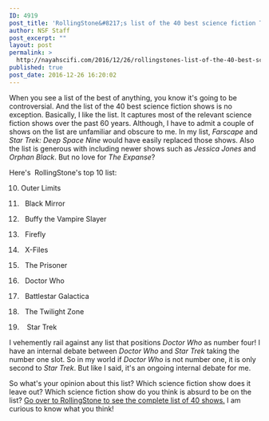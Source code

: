 ```yaml
---
ID: 4919
post_title: 'RollingStone&#8217;s list of the 40 best science fiction TV shows of all time'
author: NSF Staff
post_excerpt: ""
layout: post
permalink: >
  http://nayahscifi.com/2016/12/26/rollingstones-list-of-the-40-best-science-fiction-tv-shows-of-all-time/
published: true
post_date: 2016-12-26 16:20:02
---
```

When you see a list of the best of anything, you know it's going to be controversial. And the list of the 40 best science fiction shows is no exception. Basically, I like the list. It captures most of the relevant science fiction shows over the past 60 years. Although, I have to admit a couple of shows on the list are unfamiliar and obscure to me. In my list, <em>Farscape</em> and <em>Star Trek: Deep Space Nine</em> would have easily replaced those shows. Also the list is generous with including newer shows such as <em>Jessica Jones</em> and <em>Orphan Black</em>. But no love for <em>The Expanse</em>?

Here's  RollingStone's top 10 list:

10. Outer Limits

9.   Black Mirror

8.   Buffy the Vampire Slayer

7.   Firefly

6.   X-Files

5.   The Prisoner

4.   Doctor Who

3.   Battlestar Galactica

2.   The Twilight Zone

1.    Star Trek

I vehemently rail against any list that positions <em>Doctor Who</em> as number four! I have an internal debate between <em>Doctor Who</em> and <em>Star Trek</em> taking the number one slot. So in my world if <em>Doctor Who</em> is not number one, it is only second to <em>Star Trek</em>. But like I said, it's an ongoing internal debate for me.

So what's your opinion about this list? Which science fiction show does it leave out? Which science fiction show do you think is absurd to be on the list? <a href="http://www.rollingstone.com/tv/lists/40-best-science-fiction-tv-shows-20160526/firefly-2002-2003-20160525">Go over to RollingStone to see the complete list of 40 shows.</a> I am curious to know what you think!

&nbsp;